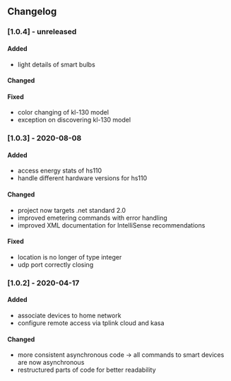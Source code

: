 ## Changelog

### [1.0.4] - unreleased

#### Added

- light details of smart bulbs

#### Changed

#### Fixed
- color changing of kl-130 model
- exception on discovering kl-130 model

### [1.0.3] - 2020-08-08

#### Added

- access energy stats of hs110 
- handle different hardware versions for hs110 

#### Changed
- project now targets .net standard 2.0
- improved emetering commands with error handling
- improved XML documentation for IntelliSense recommendations

#### Fixed
- location is no longer of type integer
- udp port correctly closing

### [1.0.2] - 2020-04-17

#### Added

- associate devices to home network
- configure remote access via tplink cloud and kasa

#### Changed
- more consistent asynchronous code -> all commands to smart devices are now asynchronous
- restructured parts of code for better readability
